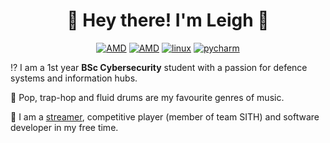 <h1 align="center">   
🍣 Hey there! I'm Leigh 🍚 </h3>

<p align="center"><a href="https://www.cclonline.com/product/346062/AXRX-6700XT-12GBD6-3DHE/OC/Graphics-Cards/PowerColor-Radeon-RX-6700-XT-Red-Devil-12GB-Overclocked-Graphics-Card/VGA6120/"><img src="https://img.shields.io/badge/AMD-RX%206700%20XT-red" alt="AMD"></a> 
<a href="https://www.amd.com/en/products/cpu/amd-ryzen-5-5600x"><img src="https://img.shields.io/badge/AMD-Ryzen%205%205600X-red" alt="AMD"></a> <a href="https://ubuntu.com"><img src="https://img.shields.io/badge/Ubuntu-E95420?style=for-the-badge&amp;logo=ubuntu&amp;logoColor=white" alt="linux"></a> 
<a href="https://www.jetbrains.com/pycharm/"><img src="https://img.shields.io/badge/PyCharm-blue?style=for-the-badge&amp;logo=pycharm" alt="pycharm"></a></p>

⁉️  I am a 1st year **BSc Cybersecurity** student with a passion for defence systems and information hubs.

🎼 Pop, trap-hop and fluid drums are my favourite genres of music.

🥋 I am a [streamer](twitch.tv/mehrfromnoclipse), competitive player (member of team SITH) and software developer in my free time. 
